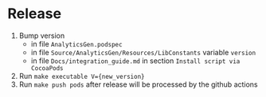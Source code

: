 # Release

1. Bump version
    - in file `AnalyticsGen.podspec`
    - in file `Source/AnalyticsGen/Resources/LibConstants` variable `version`
    - in file `Docs/integration_guide.md` in section `Install script via CocoaPods`
2. Run `make executable V={new_version}`
3. Run `make push pods` after release will be processed by the github actions
